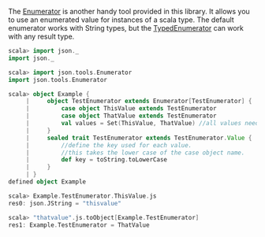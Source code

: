The [Enumerator](http://mediamath.github.io/scala-json/doc/index.html#json.tools.Enumerator)
is another handy tool provided in this library. It allows you to use an enumerated value
for instances of a scala type. The default enumerator works with String types, but the
[TypedEnumerator](http://mediamath.github.io/scala-json/doc/index.html#json.tools.TypedEnumerator)
can work with any result type.

```scala
scala> import json._
import json._

scala> import json.tools.Enumerator
import json.tools.Enumerator

scala> object Example {
     |     object TestEnumerator extends Enumerator[TestEnumerator] {
     |         case object ThisValue extends TestEnumerator
     |         case object ThatValue extends TestEnumerator
     |         val values = Set(ThisValue, ThatValue) //all values needed here for the reverse mapping
     |     }
     |     sealed trait TestEnumerator extends TestEnumerator.Value {
     |         //define the key used for each value.
     |         //this takes the lower case of the case object name.
     |         def key = toString.toLowerCase
     |     }
     | }
defined object Example

scala> Example.TestEnumerator.ThisValue.js
res0: json.JString = "thisvalue"

scala> "thatvalue".js.toObject[Example.TestEnumerator]
res1: Example.TestEnumerator = ThatValue
```

